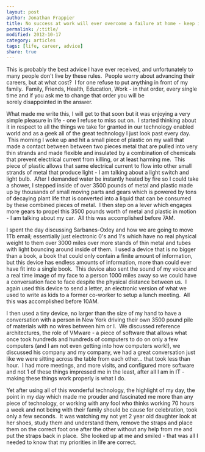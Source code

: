 ```yaml
---
layout: post
author: Jonathan Frappier
title: No success at work will ever overcome a failure at home - keep it simple and enjoy the little things
permalink: /:title/
modified: 2012-10-17
category: articles
tags: [life, career, advice]
share: true
---
```

This is probably the best advice I have ever received, and unfortunately to many people don't live by these rules.  People worry about advancing their careers, but at what cost?  I for one refuse to put anything in front of my family.  Family, Friends, Health, Education, Work - in that order, every single time and if you ask me to change that order you will be sorely disappointed in the answer.

What made me write this, I will get to that soon but it was enjoying a very simple pleasure in life - one I refuse to miss out on.  I started thinking about it in respect to all the things we take for granted in our technology enabled world and as a geek all of the great technology I just look past every day.  This morning I woke up and hit a small piece of plastic on my wall that made a contact between between two pieces metal that are pulled into very thin strands and made flexible and insulated by a combination of chemicals that prevent electrical current from killing, or at least harming me.  This piece of plastic allows that same electrical current to flow into other small strands of metal that produce light - I am talking about a light switch and light bulb.  After I demanded water be instantly heated by fire so I could take a shower, I stepped inside of over 3500 pounds of metal and plastic made up by thousands of small moving parts and gears which is powered by tons of decaying plant life that is converted into a liquid that can be consumed by these combined pieces of metal.  I then step on a lever which engages more gears to propel this 3500 pounds worth of metal and plastic in motion - I am talking about my car.  All this was accomplished before 7AM.

I spent the day discussing Sarbanes-Oxley and how we are going to move 1Tb email; essentially just electronic 0's and 1's which have no real physical weight to them over 3000 miles over more stands of thin metal and tubes with light bouncing around inside of them.  I used a device that is no bigger than a book, a book that could only contain a finite amount of information, but this device has endless amounts of information, more than could ever have fit into a single book.  This device also sent the sound of my voice and a real time image of my face to a person 1000 miles away so we could have a conversation face to face despite the physical distance between us.  I again used this device to send a letter, an electronic version of what we used to write as kids to a former co-worker to setup a lunch meeting.  All this was accomplished before 10AM.

I then used a tiny device, no larger than the size of my hand to have a conversation with a person in New York driving their own 3500 pound pile of materials with no wires between him or I.  We discussed reference architectures, the role of VMware - a piece of software that allows what once took hundreds and hundreds of computers to do on only a few computers (and I am not even getting into how computers work!), we discussed his company and my company, we had a great conversation just like we were sitting across the table from each other... that took less than hour.  I had more meetings, and more visits, and configured more software and not 1 of these things impressed me in the least, after all I am in IT - making these things work properly is what I do.

Yet after using all of this wonderful technology, the highlight of my day, the point in my day which made me prouder and fascinated me more than any piece of technology, or working with any fool who thinks working 70 hours a week and not being with their family should be cause for celebration, took only a few seconds.  It was watching my not yet 2 year old daughter look at her shoes, study them and understand them, remove the straps and place them on the correct foot one after the other without any help from me and put the straps back in place.  She looked up at me and smiled - that was all I needed to know that my priorities in life are correct.